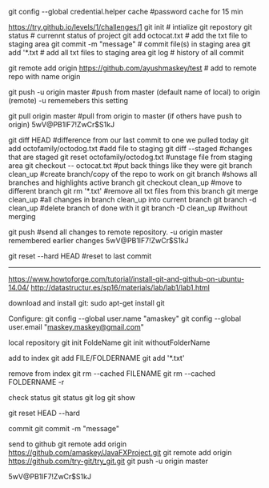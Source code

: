 git config --global credential.helper cache		#password cache for 15 min

https://try.github.io/levels/1/challenges/1
git init				# intialize git repostory
git status				# currennt status of project
git add octocat.txt			# add the txt file to staging area
git commit -m "message"			# commit file(s) in staging area
git add '*.txt				# add all txt files to staging area
git log					# history of all commit

git remote add origin https://github.com/ayushmaskey/test	# add to remote repo with name origin

git push -u origin master		#push from master (default name of local) to origin (remote) -u rememebers this setting

git pull origin master			#pull from origin to master (if others have push to origin)
5wV@PB1lF7!ZwCr$S1kJ

git diff HEAD				#difference from our last commit to one we pulled today
git add octofamily/octodog.txt		#add file to staging
git diff --staged			#changes that are staged
git reset octofamily/octodog.txt	#unstage file from staging area
git checkout -- octocat.txt		#put back things like they were
git branch clean_up			#create branch/copy of the repo to work on
git branch				#shows all branches and highlights active branch
git checkout clean_up			#move to different branch
git rm '*.txt'				#remove all txt files from this branch
git merge clean_up			#all changes in branch clean_up into current branch
git branch -d clean_up			#delete branch of done with it
git branch -D clean_up			#without merging

git push				#send all changes to remote repository. -u origin master remembered earlier changes
5wV@PB1lF7!ZwCr$S1kJ


git reset --hard HEAD			#reset to last commit

**********************************************************************
https://www.howtoforge.com/tutorial/install-git-and-github-on-ubuntu-14.04/ 
http://datastructur.es/sp16/materials/lab/lab1/lab1.html

download and install git:
sudo apt-get install git

Configure:
git config --global user.name "amaskey"
git config --global user.email "maskey.maskey@gmail.com"


local repository
git init FoldeName
git init withoutFolderName


add to index
git add FILE/FOLDERNAME
git add '*.txt'


remove from index
git rm --cached FILENAME
git rm --cached FOLDERNAME -r

check status
git status
git log
git show

git reset HEAD --hard

commit
git commit -m "message"

send to github
git remote add origin https://github.com/amaskey/JavaFXProject.git
git remote add origin https://github.com/try-git/try_git.git
git push -u origin master

5wV@PB1lF7!ZwCr$S1kJ



